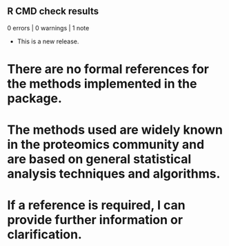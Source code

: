 ## R CMD check results

0 errors | 0 warnings | 1 note

* This is a new release.

# There are no formal references for the methods implemented in the package.
# The methods used are widely known in the proteomics community and are based on general statistical analysis techniques and algorithms.
# If a reference is required, I can provide further information or clarification.
